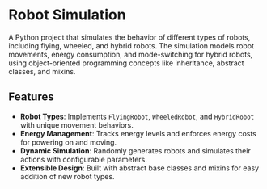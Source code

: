 # Robot Simulation

A Python project that simulates the behavior of different types of robots, including flying, wheeled, and hybrid robots. The simulation models robot movements, energy consumption, and mode-switching for hybrid robots, using object-oriented programming concepts like inheritance, abstract classes, and mixins.

## Features
- **Robot Types**: Implements `FlyingRobot`, `WheeledRobot`, and `HybridRobot` with unique movement behaviors.
- **Energy Management**: Tracks energy levels and enforces energy costs for powering on and moving.
- **Dynamic Simulation**: Randomly generates robots and simulates their actions with configurable parameters.
- **Extensible Design**: Built with abstract base classes and mixins for easy addition of new robot types.